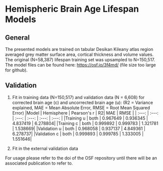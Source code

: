 # Hemispheric Brain Age Lifespan Models
## General
The presented models are trained on tabular Desikan Kileany atlas region averaged grey matter surface area, cortical thickness and volume values.
The original (N=58,387) lifespan training set was upsampled to N=150,517.
The model files can be found here: https://osf.io/3f4md/ (file size too large for github).

## Validation
1. Fit in training data (N=150,517) and validation data (N = 6,608) for corrected brain age (c) and uncorrected brain age (u):
(R2 = Variance explained, MAE = Mean Absolute Error, RMSE = Root Mean Squared Error)
|Model	   | Hemisphere | Pearson's r	| R2|	MAE |	RMSE |
| :---: |  :---: | :---: |  :---: |  :---: |  :---: |
|Training u   | both | 0.967649	| 0.936345	| 4.837419	| 6.278804|
|Training c   | both | 0.999892	| 0.999783	| 1.321781	| 1.538669|
|Validation u | both | 0.968058	| 0.937137  | 4.849361	| 6.278737|
|Validation c | both | 0.999893	| 0.999785	| 1.333005	| 1.551646|

2. Fit in the external validation data


For usage please refer to the doi of the OSF repository until there will be an associated publication to refer to.

